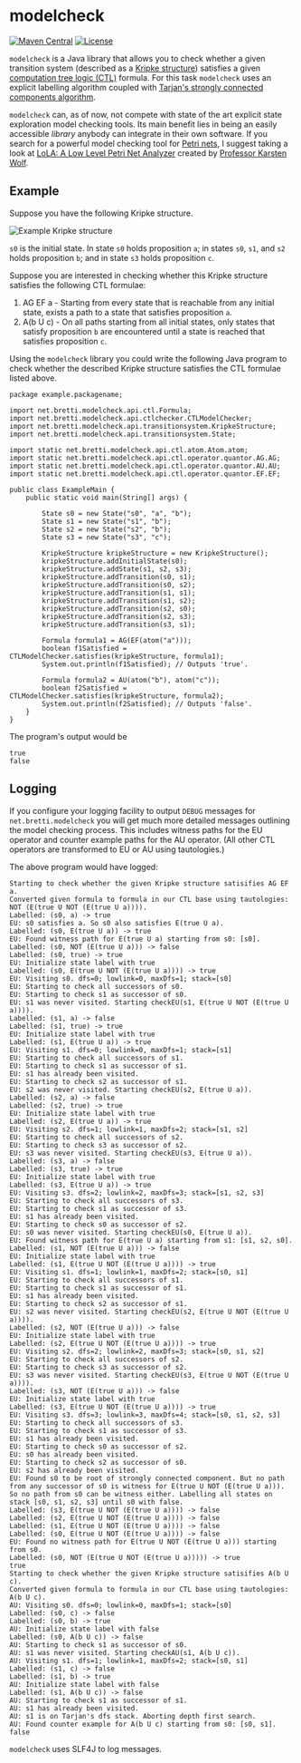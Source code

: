 # modelcheck

[![Maven Central](https://img.shields.io/maven-central/v/net.bretti.modelcheck/modelcheck?color=brightgreen)](https://maven-badges.herokuapp.com/maven-central/net.bretti.modelcheck/modelcheck)
[![License](https://img.shields.io/github/license/jbretsch/modelcheck?color=brightgreen)](https://github.com/jbretsch/modelcheck/blob/master/LICENSE)

`modelcheck` is a Java library that allows you to check whether a given transition system (described as a
[Kripke structure](https://en.wikipedia.org/wiki/Kripke_structure_\(model_checking\))) satisfies a given
[computation tree logic (CTL)](https://en.wikipedia.org/wiki/Computation_tree_logic) formula. For this task `modelcheck`
uses an explicit labelling algorithm coupled with
[Tarjan's strongly connected components algorithm](https://en.wikipedia.org/wiki/Tarjan%27s_strongly_connected_components_algorithm).

`modelcheck` can, as of now, not compete with state of the art explicit state exploration model checking tools. Its
main benefit lies in being an easily accessible _library_ anybody can integrate in their own software. If you search
for a powerful model checking tool for [Petri nets](https://en.wikipedia.org/wiki/Petri_net), I suggest taking a look at
[LoLA: A Low Level Petri Net Analyzer](https://theo.informatik.uni-rostock.de/theo-forschung/werkzeuge/) created by
[Professor Karsten Wolf](https://theo.informatik.uni-rostock.de/theo-team/karsten-wolf/).

## Example

Suppose you have the following Kripke structure.

![Example Kripke structure](http://g.gravizo.com/svg?digraph%20G%20{%20rankdir=%22LR%22;%20node%20[shape=%22circle%22];%20secret_node%20[style=invisible,width=.05,fixedsize=true]%20s0[label=%22s0\na,b%22];%20s1[label=%22s1\nb%22];%20s2[label=%22s2\nb%22];%20s3[label=%22s3\nc%22];%20secret_node%20-%3E%20s0;%20s0%20-%3E%20s1;%20s0%20-%3E%20s2;%20s1%20-%3E%20s1;%20s1%20-%3E%20s2;%20s2%20-%3E%20s0;%20s2%20-%3E%20s3;%20s3%20-%3E%20s1;%20})

`s0` is the initial state. In state `s0` holds proposition `a`; in states `s0`, `s1`, and `s2` holds proposition `b`;
and in state `s3` holds proposition `c`.

Suppose you are interested in checking whether this Kripke structure satisfies the following CTL formulae:

1. AG EF a - Starting from every state that is reachable from any initial state, exists a path to a state that satisfies
proposition `a`.
2. A(b U c) - On all paths starting from all initial states, only states that satisfy proposition `b` are encountered
until a state is reached that satisfies proposition `c`.

Using the `modelcheck` library you could write the following Java program to check whether the described Kripke
structure satisfies the CTL formulae listed above.

    package example.packagename;

    import net.bretti.modelcheck.api.ctl.Formula;
    import net.bretti.modelcheck.api.ctlchecker.CTLModelChecker;
    import net.bretti.modelcheck.api.transitionsystem.KripkeStructure;
    import net.bretti.modelcheck.api.transitionsystem.State;

    import static net.bretti.modelcheck.api.ctl.atom.Atom.atom;
    import static net.bretti.modelcheck.api.ctl.operator.quantor.AG.AG;
    import static net.bretti.modelcheck.api.ctl.operator.quantor.AU.AU;
    import static net.bretti.modelcheck.api.ctl.operator.quantor.EF.EF;

    public class ExampleMain {
        public static void main(String[] args) {

            State s0 = new State("s0", "a", "b");
            State s1 = new State("s1", "b");
            State s2 = new State("s2", "b");
            State s3 = new State("s3", "c");

            KripkeStructure kripkeStructure = new KripkeStructure();
            kripkeStructure.addInitialState(s0);
            kripkeStructure.addState(s1, s2, s3);
            kripkeStructure.addTransition(s0, s1);
            kripkeStructure.addTransition(s0, s2);
            kripkeStructure.addTransition(s1, s1);
            kripkeStructure.addTransition(s1, s2);
            kripkeStructure.addTransition(s2, s0);
            kripkeStructure.addTransition(s2, s3);
            kripkeStructure.addTransition(s3, s1);

            Formula formula1 = AG(EF(atom("a")));
            boolean f1Satisfied = CTLModelChecker.satisfies(kripkeStructure, formula1);
            System.out.println(f1Satisfied); // Outputs 'true'.

            Formula formula2 = AU(atom("b"), atom("c"));
            boolean f2Satisfied = CTLModelChecker.satisfies(kripkeStructure, formula2);
            System.out.println(f2Satisfied); // Outputs 'false'.
        }
    }

The program's output would be

    true
    false

## Logging

If you configure your logging facility to output `DEBUG` messages for `net.bretti.modelcheck` you will get much more
detailed messages outlining the model checking process. This includes witness paths for the EU operator and counter
example paths for the AU operator. (All other CTL operators are transformed to EU or AU using tautologies.)

The above program would have logged:

    Starting to check whether the given Kripke structure satisifies AG EF a.
    Converted given formula to formula in our CTL base using tautologies:  NOT (E(true U NOT (E(true U a)))).
    Labelled: (s0, a) -> true
    EU: s0 satisfies a. So s0 also satisfies E(true U a).
    Labelled: (s0, E(true U a)) -> true
    EU: Found witness path for E(true U a) starting from s0: [s0].
    Labelled: (s0, NOT (E(true U a))) -> false
    Labelled: (s0, true) -> true
    EU: Initialize state label with true
    Labelled: (s0, E(true U NOT (E(true U a)))) -> true
    EU: Visiting s0. dfs=0; lowlink=0, maxDfs=1; stack=[s0]
    EU: Starting to check all successors of s0.
    EU: Starting to check s1 as successor of s0.
    EU: s1 was never visited. Starting checkEU(s1, E(true U NOT (E(true U a)))).
    Labelled: (s1, a) -> false
    Labelled: (s1, true) -> true
    EU: Initialize state label with true
    Labelled: (s1, E(true U a)) -> true
    EU: Visiting s1. dfs=0; lowlink=0, maxDfs=1; stack=[s1]
    EU: Starting to check all successors of s1.
    EU: Starting to check s1 as successor of s1.
    EU: s1 has already been visited.
    EU: Starting to check s2 as successor of s1.
    EU: s2 was never visited. Starting checkEU(s2, E(true U a)).
    Labelled: (s2, a) -> false
    Labelled: (s2, true) -> true
    EU: Initialize state label with true
    Labelled: (s2, E(true U a)) -> true
    EU: Visiting s2. dfs=1; lowlink=1, maxDfs=2; stack=[s1, s2]
    EU: Starting to check all successors of s2.
    EU: Starting to check s3 as successor of s2.
    EU: s3 was never visited. Starting checkEU(s3, E(true U a)).
    Labelled: (s3, a) -> false
    Labelled: (s3, true) -> true
    EU: Initialize state label with true
    Labelled: (s3, E(true U a)) -> true
    EU: Visiting s3. dfs=2; lowlink=2, maxDfs=3; stack=[s1, s2, s3]
    EU: Starting to check all successors of s3.
    EU: Starting to check s1 as successor of s3.
    EU: s1 has already been visited.
    EU: Starting to check s0 as successor of s2.
    EU: s0 was never visited. Starting checkEU(s0, E(true U a)).
    EU: Found witness path for E(true U a) starting from s1: [s1, s2, s0].
    Labelled: (s1, NOT (E(true U a))) -> false
    EU: Initialize state label with true
    Labelled: (s1, E(true U NOT (E(true U a)))) -> true
    EU: Visiting s1. dfs=1; lowlink=1, maxDfs=2; stack=[s0, s1]
    EU: Starting to check all successors of s1.
    EU: Starting to check s1 as successor of s1.
    EU: s1 has already been visited.
    EU: Starting to check s2 as successor of s1.
    EU: s2 was never visited. Starting checkEU(s2, E(true U NOT (E(true U a)))).
    Labelled: (s2, NOT (E(true U a))) -> false
    EU: Initialize state label with true
    Labelled: (s2, E(true U NOT (E(true U a)))) -> true
    EU: Visiting s2. dfs=2; lowlink=2, maxDfs=3; stack=[s0, s1, s2]
    EU: Starting to check all successors of s2.
    EU: Starting to check s3 as successor of s2.
    EU: s3 was never visited. Starting checkEU(s3, E(true U NOT (E(true U a)))).
    Labelled: (s3, NOT (E(true U a))) -> false
    EU: Initialize state label with true
    Labelled: (s3, E(true U NOT (E(true U a)))) -> true
    EU: Visiting s3. dfs=3; lowlink=3, maxDfs=4; stack=[s0, s1, s2, s3]
    EU: Starting to check all successors of s3.
    EU: Starting to check s1 as successor of s3.
    EU: s1 has already been visited.
    EU: Starting to check s0 as successor of s2.
    EU: s0 has already been visited.
    EU: Starting to check s2 as successor of s0.
    EU: s2 has already been visited.
    EU: Found s0 to be root of strongly connected component. But no path from any successor of s0 is witness for E(true U NOT (E(true U a))). So no path from s0 can be witness either. Labelling all states on stack [s0, s1, s2, s3] until s0 with false.
    Labelled: (s3, E(true U NOT (E(true U a)))) -> false
    Labelled: (s2, E(true U NOT (E(true U a)))) -> false
    Labelled: (s1, E(true U NOT (E(true U a)))) -> false
    Labelled: (s0, E(true U NOT (E(true U a)))) -> false
    EU: Found no witness path for E(true U NOT (E(true U a))) starting from s0.
    Labelled: (s0, NOT (E(true U NOT (E(true U a))))) -> true
    true
    Starting to check whether the given Kripke structure satisifies A(b U c).
    Converted given formula to formula in our CTL base using tautologies:  A(b U c).
    AU: Visiting s0. dfs=0; lowlink=0, maxDfs=1; stack=[s0]
    Labelled: (s0, c) -> false
    Labelled: (s0, b) -> true
    AU: Initialize state label with false
    Labelled: (s0, A(b U c)) -> false
    AU: Starting to check s1 as successor of s0.
    AU: s1 was never visited. Starting checkAU(s1, A(b U c)).
    AU: Visiting s1. dfs=1; lowlink=1, maxDfs=2; stack=[s0, s1]
    Labelled: (s1, c) -> false
    Labelled: (s1, b) -> true
    AU: Initialize state label with false
    Labelled: (s1, A(b U c)) -> false
    AU: Starting to check s1 as successor of s1.
    AU: s1 has already been visited.
    AU: s1 is on Tarjan's dfs stack. Aborting depth first search.
    AU: Found counter example for A(b U c) starting from s0: [s0, s1].
    false

`modelcheck` uses SLF4J to log messages.

